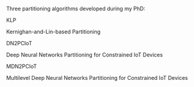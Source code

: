 Three partitioning algorithms developed during my PhD:

KLP

Kernighan-and-Lin-based Partitioning

DN2PCIoT

Deep Neural Networks Partitioning for Constrained IoT Devices

MDN2PCIoT

Multilevel Deep Neural Networks Partitioning for Constrained IoT Devices
